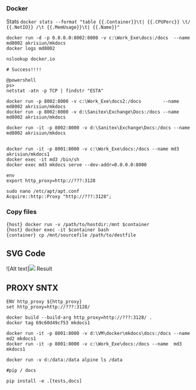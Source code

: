 ### Docker

Stats
`docker stats --format "table {{.Container}}\t| {{.CPUPerc}} \t/ {{.NetIO}} /\t {{.MemUsage}}\t| {{.Name}}"
`

```
docker run -d -p 0.0.0.0:8002:8000 -v c:\Work_Exe\docs:/docs  --name md8002 akrisiun/mkdocs
docker logs md8002

nslookup docker.io

# Success!!!!

@powershell
ps>
netstat -atn -p TCP | findstr "ESTA"

docker run -p 8002:8000 -v c:\Work_Exe\docs2:/docs        --name md8002 akrisiun/mkdocs
docker run -p 8002:8000 -v d:\Sanitex\Exchange\Docs:/docs --name md8002 akrisiun/mkdocs

docker run -it -p 8002:8000 -v d:\Sanitex\Exchange\Docs:/docs --name md8002 akrisiun/mkdocs


docker run -it -p 8001:8000 -v c:\Work_Exe\docs:/docs --name md3 akrisiun/mkdocs1
docker exec -it md3 /bin/sh
docker exec md3 mkdocs serve --dev-addr=0.0.0.0:8000

env
export http_proxy=http://???:3128

sudo nano /etc/apt/apt.conf
Acquire::http::Proxy "http://???:3128";
```

### Copy files

```
{host} docker run -v /path/to/hostdir:/mnt $container
{host} docker exec -it $container bash
{container} cp /mnt/sourcefile /path/to/destfile
```

## SVG Code 

![Alt text]<img src="https://rawgithub.com/potherca/StackOverflow/gh-pages/question.13808020.include-an-svg-hosted-on-github-in-markdown/controllers_brief.svg">
Result

## PROXY SNTX

```
ENV http_proxy ${http_proxy}
set http_proxy=http://???:3128/

docker build --build-arg http_proxy=http://???:3128/ .
docker tag 69c60d49cf53 mkdocs1 

docker run -it -p 8001:8000 -v d:\VM\docker\mkdocs\docs:/docs --name  md2 mkdocs1
docker run -it -p 8001:8000 -v c:\Work_Exe\docs:/docs --name  md3 mkdocs1

docker run -v d:/data:/data alpine ls /data

#pip / docs 

pip install -e .[tests,docs]
```